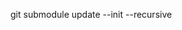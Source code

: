 

<!-- git submodule的使用
https://www.cnblogs.com/amgulen/p/16740702.html -->
git submodule update --init --recursive

